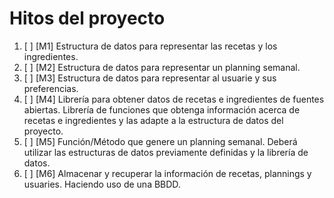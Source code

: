 # Hitos del proyecto

1. [ ] [M1] Estructura de datos para representar las recetas y los
ingredientes.
2. [ ] [M2] Estructura de datos para representar un planning semanal.
3. [ ] [M3] Estructura de datos para representar al usuarie y sus
preferencias.
4. [ ] [M4] Librería para obtener datos de recetas e ingredientes de fuentes
abiertas.
	Librería de funciones que obtenga información acerca de recetas e
	ingredientes y las adapte a la estructura de datos del proyecto.
5. [ ] [M5] Función/Método que genere un planning semanal.
	Deberá utilizar las estructuras de datos previamente definidas y la
	librería de datos.
6. [ ] [M6] Almacenar y recuperar la información de recetas, plannings y
usuaries.
	Haciendo uso de una BBDD.

